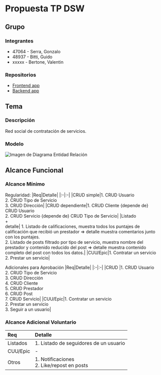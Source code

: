 # Propuesta TP DSW

## Grupo
### Integrantes
* 47064 - Serra, Gonzalo
* 48937 - Bitti, Guido
* xxxxx - Bertone, Valentin

### Repositorios
* [Frontend app](github.com/tonchiserra/services-dsw)
* [Backend app](github.com/tonchiserra/api-services-dsw)

## Tema
### Descripción
Red social de contratación de servicios.

### Modelo
![Imagen de Diagrama Entidad Relación]()

## Alcance Funcional 

### Alcance Mínimo

Regularidad:
|Req|Detalle|
|:-|:-|
|CRUD simple|1. CRUD Usuario<br>2. CRUD Tipo de Servicio<br>3. CRUD Dirección|
|CRUD dependiente|1. CRUD Cliente {depende de} CRUD Usuario<br>2. CRUD Servicio {depende de} CRUD Tipo de Servicio|
|Listado<br>+<br>detalle| 1. Listado de calificaciones, muestra todos los puntajes de calificación que recibió un prestador => detalle muestra comentarios junto con los puntajes.<br> 2. Listado de posts filtrado por tipo de servicio, muestra nombre del prestador y contenido reducido del post => detalle muestra contenido completo del post con todos los datos.|
|CUU/Epic|1. Contratar un servicio<br>2. Prestar un servicio|


Adicionales para Aprobación
|Req|Detalle|
|:-|:-|
|CRUD |1. CRUD Usuario<br>2. CRUD Tipo de Servicio<br>3. CRUD Dirección<br>4. CRUD Cliente<br>5. CRUD Prestador<br>6. CRUD Post<br>7. CRUD Servicio|
|CUU/Epic|1. Contratar un servicio<br>2. Prestar un servicio<br>3. Seguir a un usuario|


### Alcance Adicional Voluntario

|Req|Detalle|
|:-|:-|
|Listados |1. Listado de seguidores de un usuario|
|CUU/Epic|-|
|Otros|1. Notificaciones<br> 2. Like/repost en posts|
